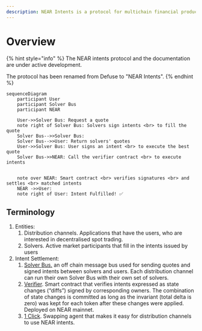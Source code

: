 ```yaml
---
description: NEAR Intents is a protocol for multichain financial products.
---
```


# Overview

{% hint style="info" %}
The NEAR intents protocol and the documentation are under active development.

The protocol has been renamed from Defuse to "NEAR Intents".&#x20;
{% endhint %}

```mermaid
sequenceDiagram
    participant User
    participant Solver Bus
    participant NEAR

    User->>Solver Bus: Request a quote
    note right of Solver Bus: Solvers sign intents <br> to fill the quote
    Solver Bus-->>Solver Bus: 
    Solver Bus-->>User: Return solvers' quotes
    User->>Solver Bus: User signs an intent <br> to execute the best quote
    Solver Bus->>NEAR: Call the verifier contract <br> to execute intents


    note over NEAR: Smart contract <br> verifies signatures <br> and settles <br> matched intents
    NEAR ->>User: 
    note right of User: Intent Fulfilled! ✅

```

## Terminology

1. Entities:
   1. Distribution channels. Applications that have the users, who are interested in decentralised spot trading.
   2. Solvers. Active market participants that fill in the intents issued by users
2. Intent Settlement:
   1. [Solver Bus.](solver-relayer-api/introduction.md) an off chain message bus used for sending quotes and signed intents between solvers and users. Each distribution channel can run their own Solver Bus with their own set of solvers.
   2. [Verifier](verifier/). Smart contract that verifies intents expressed as state changes (“diffs”) signed by corresponding owners. The combination of state changes is committed as long as the invariant (total delta is zero) was kept for each token after these changes were applied. Deployed on NEAR mainnet.
   3. [1 Click](1click-api.md). Swapping agent that makes it easy for distribution channels to use NEAR intents.

